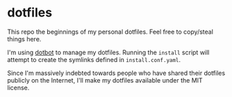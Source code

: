 dotfiles
========

This repo the beginnings of my personal dotfiles. Feel free to copy/steal
things here.

I'm using [dotbot](https://github.com/anishathalye/dotbot) to manage my
dotfiles. Running the `install` script will attempt to create the symlinks
defined in `install.conf.yaml`.

Since I'm massively indebted towards people who have shared their dotfiles
publicly on the Internet, I'll make my dotfiles available under the
MIT license.

